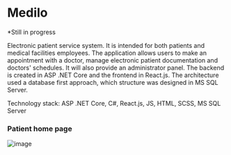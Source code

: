 # Medilo
*Still in progress

Electronic patient service system.
It is intended for both patients and medical facilities employees. 
The application allows users to make an appointment with a doctor, manage electronic patient documentation and doctors' schedules. 
It will also provide an administrator panel. The backend is created in ASP .NET Core and the frontend in React.js. 
The architecture used a database first approach, which structure was designed in MS SQL Server.

Technology stack: ASP .NET Core, C#, React.js, JS, HTML, SCSS, MS SQL Server

### Patient home page
![image](https://github.com/a-kusy/medilo/assets/127110144/67ccd80e-2ee0-48a0-a424-0d1e96d6f360)



